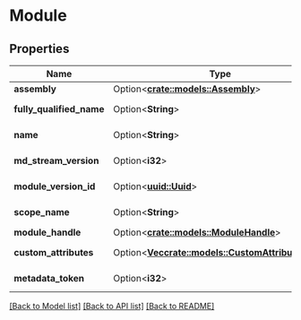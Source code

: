 # Module

## Properties

Name | Type | Description | Notes
------------ | ------------- | ------------- | -------------
**assembly** | Option<[**crate::models::Assembly**](Assembly.md)> |  | [optional]
**fully_qualified_name** | Option<**String**> |  | [optional][readonly]
**name** | Option<**String**> |  | [optional][readonly]
**md_stream_version** | Option<**i32**> |  | [optional][readonly]
**module_version_id** | Option<[**uuid::Uuid**](uuid::Uuid.md)> |  | [optional][readonly]
**scope_name** | Option<**String**> |  | [optional][readonly]
**module_handle** | Option<[**crate::models::ModuleHandle**](ModuleHandle.md)> |  | [optional]
**custom_attributes** | Option<[**Vec<crate::models::CustomAttributeData>**](CustomAttributeData.md)> |  | [optional][readonly]
**metadata_token** | Option<**i32**> |  | [optional][readonly]

[[Back to Model list]](../README.md#documentation-for-models) [[Back to API list]](../README.md#documentation-for-api-endpoints) [[Back to README]](../README.md)


